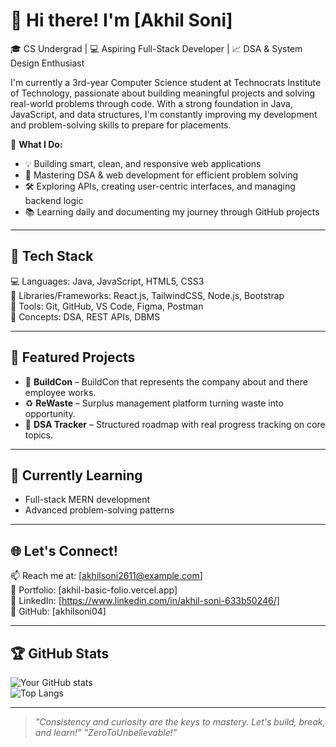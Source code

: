 # 👋 Hi there! I'm [Akhil Soni]

🎓 CS Undergrad | 💻 Aspiring Full-Stack Developer | 📈 DSA & System Design Enthusiast

I'm currently a 3rd-year Computer Science student at Technocrats Institute of Technology, passionate about building meaningful projects and solving real-world problems through code. With a strong foundation in Java, JavaScript, and data structures, I'm constantly improving my development and problem-solving skills to prepare for placements.

🚀 **What I Do:**
- 💡 Building smart, clean, and responsive web applications
- 🧠 Mastering DSA & web development for efficient problem solving
- 🛠️ Exploring APIs, creating user-centric interfaces, and managing backend logic
- 📚 Learning daily and documenting my journey through GitHub projects

---

## 🔧 Tech Stack

💻 Languages: Java, JavaScript, HTML5, CSS3   
🧱 Libraries/Frameworks: React.js, TailwindCSS, Node.js, Bootstrap   
🧰 Tools: Git, GitHub, VS Code, Figma, Postman   
🧠 Concepts: DSA, REST APIs, DBMS   

---

## 📌 Featured Projects
- 🎨 **BuildCon** – BuildCon that represents the company about and there employee works.
- ♻️ **ReWaste** – Surplus management platform turning waste into opportunity.
- 🔢 **DSA Tracker** – Structured roadmap with real progress tracking on core topics.

---

## 🧠 Currently Learning
- Full-stack MERN development
- Advanced problem-solving patterns

---

## 🌐 Let's Connect!
📫 Reach me at: [akhilsoni2611@example.com]  
📁 Portfolio: [akhil-basic-folio.vercel.app]  
🔗 LinkedIn: [https://www.linkedin.com/in/akhil-soni-633b50246/]  
📘 GitHub: [akhilsoni04]

---

## 🏆 GitHub Stats
![Your GitHub stats](https://github-readme-stats.vercel.app/api?username=akhilsoni04&show_icons=true&theme=react)   
![Top Langs](https://github-readme-stats.vercel.app/api/top-langs/?username=akhilsoni04&layout=compact&theme=react)

---

> *"Consistency and curiosity are the keys to mastery. Let's build, break, and learn!"*
> *"ZeroToUnbelievable!"*
